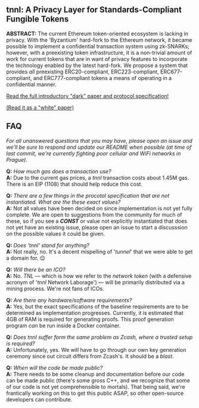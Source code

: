 ## tnnl: A Privacy Layer for Standards-Compliant Fungible Tokens

**ABSTRACT:** The current Ethereum token-oriented ecosystem is lacking in
privacy. With the 'Byzantium' hard-fork to the Ethereum network,
it became possible to implement a confidential transaction system
using zk-SNARKs; however, with a preexisting token infrastructure,
it is a non-trivial amount of work for current tokens that are in
want of privacy features to incorporate the technology enabled by
the latest hard-fork. We propose a system that provides 
_all_ preexisting ERC20-compliant, ERC223-compliant, ERC677-compliant, and ERC777-compliant tokens
a means of operating in a confidential manner.

[Read the full introductory "dark" paper and protocol specification!](../master/tnnl.pdf)

[(Read it as a "white" paper)](../master/tnnl_white.pdf)

## FAQ

*For all unanswered questions that you may have, please open an issue and we'll be sure to respond and update our README when possible (at time of last commit, we're currently fighting poor cellular and WiFi networks in Prague).*

**Q:** *How much gas does a transaction use?*
<br />
**A:** Due to the current gas prices, a *tnnl* transaction costs about 1.45M gas. There is an EIP (1108) that should help reduce this cost.

**Q:** *There are a few things in the procotol specification that are not instantiated. What are the these exact values?*
<br />
**A:** Not all values have been decided on since implementation is not yet fully complete. We are open to suggestions from the community for much of these, so if you see a ***CONST*** or value not explicitly instantiated that does not yet have an existing issue, please open an issue to start a discusssion on the possible values it could be given.

**Q:** *Does '*tnnl*' stand for anything?*
<br />
**A:** Not really, no. It's a decent mispelling of '*tunnel*' that we were able to get a domain for. 😉

**Q:** *Will there be an ICO?*
<br />
**A:** No. *TNL* — which is how we refer to the *network token* (with a defensive acronym of '*tnnl* Network Laborage') — will be primarily distributed via a mining process. We're not fans of ICOs.

**Q:** *Are there any hardware/software requirements?*
<br />
**A:** Yes, but the exact specifications of the baseline requirements are to be determined as implementation progresses. Currently, it is estimated that 4GB of RAM is required for generating proofs. This proof generation program *can* be run inside a Docker container.

**Q:** *Does *tnnl* suffer form the same problem as Zcash, where a trusted setup is required?*
<br />
**A:** Unfortunately, yes. We will have to go through our own key generation ceremony since out circuit differs from Zcash's. It should be a *blast*.

**Q:** *When will the code be made public?*
<br />
**A:** There needs to be some cleanup and documentation before our code can be made public (there's some gross C++, and we recognize that some of our code is not yet comprehensible to mortals). That being said, we're frantically working on this to get this public ASAP, so other open-source developers can contribute.
